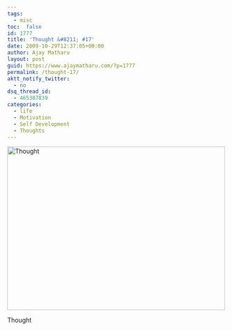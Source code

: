 ```yaml
---
tags: 
  - misc
toc:  false
id: 1777
title: 'Thought &#8211; #17'
date: 2009-10-29T12:37:05+00:00
author: Ajay Matharu
layout: post
guid: https://www.ajaymatharu.com/?p=1777
permalink: /thought-17/
aktt_notify_twitter:
  - no
dsq_thread_id:
  - 465387839
categories:
  - life
  - Motivation
  - Self Development
  - Thoughts
---
```

<div style="width: 510px" class="wp-caption aligncenter">
  <img alt="Thought" src="https://ajaymatharu.wordpress.com/files/2009/10/cool.jpg" title="Cool" width="500" height="375" />
  
  <p class="wp-caption-text">
    Thought
  </p>
</div>
